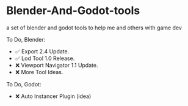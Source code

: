 # Blender-And-Godot-tools
a set of blender and godot tools to help me and others with game dev

To Do, Blender:
- ✅ Export 2.4 Update.
- ✅ Lod Tool 1.0 Release.
- ❌ Viewport Navigator 1.1 Update.
- ❌ More Tool Ideas.

To Do, Godot:
- ❌ Auto Instancer Plugin (idea)
